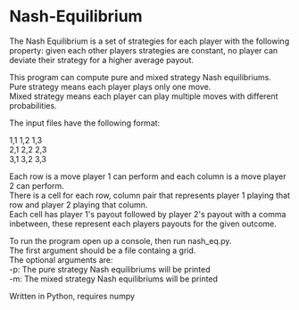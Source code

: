 # Nash-Equilibrium
  
The Nash Equilibrium is a set of strategies for each player with the following property: given each other players strategies are constant, no player can deviate their strategy for a higher average payout.  
  
This program can compute pure and mixed strategy Nash equilibriums.  
Pure strategy means each player plays only one move.  
Mixed strategy means each player can play multiple moves with different probabilities.  

The input files have the following format:  
  
1,1 1,2 1,3  
2,1 2,2 2,3  
3,1 3,2 3,3  
  
Each row is a move player 1 can perform and each column is a move player 2 can perform.  
There is a cell for each row, column pair that represents player 1 playing that row and player 2 playing that column.  
Each cell has player 1's payout followed by player 2's payout with a comma inbetween, these represent each players payouts for the given outcome.  
  
To run the program open up a console, then run nash_eq.py.  
The first argument should be a file containg a grid.  
The optional arguments are:  
-p: The pure strategy Nash equilibriums will be printed  
-m: The mixed strategy Nash equilibriums will be printed  
  
Written in Python, requires numpy
